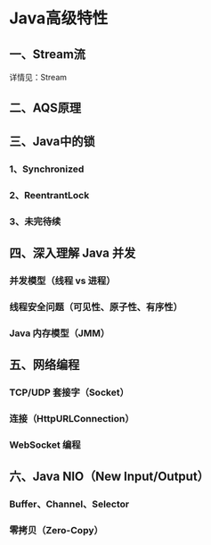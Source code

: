 # Java高级特性

## 一、Stream流

详情见：<RouteLink to="/interview/0_java#十六、说说java的stream">Stream</RouteLink>

## 二、AQS原理


## 三、Java中的锁

### 1、Synchronized

### 2、ReentrantLock

### 3、未完待续

## 四、深入理解 Java 并发
### 并发模型（线程 vs 进程）
### 线程安全问题（可见性、原子性、有序性）
### Java 内存模型（JMM）


## 五、网络编程
### TCP/UDP 套接字（Socket）
### 连接（HttpURLConnection）
### WebSocket 编程

## 六、Java NIO（New Input/Output）
### Buffer、Channel、Selector
### 零拷贝（Zero-Copy）
